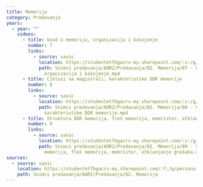```yaml
---
title: Memorija
category: Predavanja
years:
  - year: ""
    videos:
      - title: Uvod u memoriju, organizacija i kašnjenje
        number: 7
        links:
          - source: savic
            location: https://studentetfbgacrs-my.sharepoint.com/:v:/g/personal/sa190595d_student_etf_bg_ac_rs/ES10502tf8FFt21At0MM7lgBWRBtWyBV_fTovtvx0gsaHA
            path: Snimci predavanja/AOR2/Predavanja/02. Memorija/07 - Uvod u memoriju,
              organizacija i kašnjenje.mp4
      - title: Ciklusi na magistrali, karakteristike DDR memorije
        number: 8
        links:
          - source: savic
            location: https://studentetfbgacrs-my.sharepoint.com/:v:/g/personal/sa190595d_student_etf_bg_ac_rs/ESIjf5e11lhCpTzuh3a38PIB89am23ErzFBFvzVpe6SomA
            path: Snimci predavanja/AOR2/Predavanja/02. Memorija/08 - Ciklusi na magistrali,
              karakteristike DDR memorije.mp4
      - title: Struktura DDR memorija, fleš memorija, memristor, otklanjanje grešaka
        number: 9
        links:
          - source: savic
            location: https://studentetfbgacrs-my.sharepoint.com/:v:/g/personal/sa190595d_student_etf_bg_ac_rs/EYhO_eOEhhlBrTIX6LdkY2MB2d2rYQWL5MU9-8dDAeCVrw
            path: Snimci predavanja/AOR2/Predavanja/02. Memorija/09 - Struktura DDR
              memorija, fleš memorija, memristor, otklanjanje grešaka.mp4
sources:
  - source: savic
    location: https://studentetfbgacrs-my.sharepoint.com/:f:/g/personal/sa190595d_student_etf_bg_ac_rs/EqrG87kq8qNCmfeNEPbgxzEBIPxKXenX2rgJHltJQ7hl4g
    path: Snimci predavanja/AOR2/Predavanja/02. Memorija
---
```



